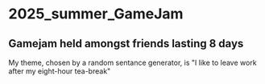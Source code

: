 # 2025_summer_GameJam
## Gamejam held amongst friends lasting 8 days

My theme, chosen by a random sentance generator, is "I like to leave work after my eight-hour tea-break"
